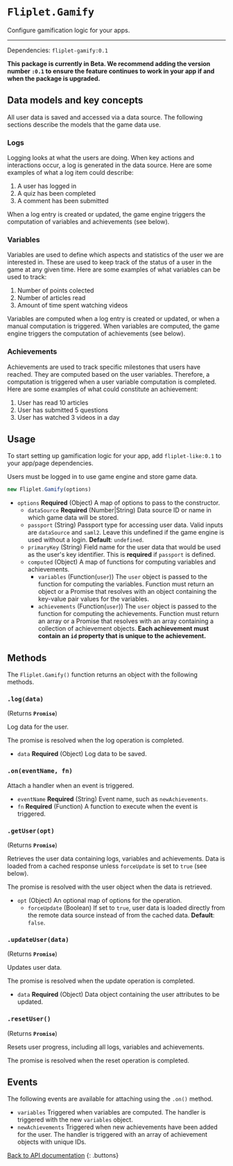 # `Fliplet.Gamify`

Configure gamification logic for your apps.

---

Dependencies: `fliplet-gamify:0.1`

**This package is currently in Beta. We recommend adding the version number `:0.1` to ensure the feature continues to work in your app if and when the package is upgraded.**

## Data models and key concepts

All user data is saved and accessed via a data source. The following sections describe the models that the game data use.

### Logs

Logging looks at what the users are doing. When key actions and interactions occur, a log is generated in the data source. Here are some examples of what a log item could describe:

1. A user has logged in
1. A quiz has been completed
1. A comment has been submitted

When a log entry is created or updated, the game engine triggers the computation of variables and achievements (see below).

### Variables

Variables are used to define which aspects and statistics of the user we are interested in. These are used to keep track of the status of a user in the game at any given time. Here are some examples of what variables can be used to track:

1. Number of points colected
1. Number of articles read
1. Amount of time spent watching videos

Variables are computed when a log entry is created or updated, or when a manual computation is triggered. When variables are computed, the game engine triggers the computation of achievements (see below).

### Achievements

Achievements are used to track specific milestones that users have reached. They are computed based on the user variables. Therefore, a computation is triggered when a user variable computation is completed. Here are some examples of what could constitute an achievement:

1. User has read 10 articles
1. User has submitted 5 questions
1. User has watched 3 videos in a day

## Usage

To start setting up gamification logic for your app, add `fliplet-like:0.1` to your app/page dependencies.

Users must be logged in to use game engine and store game data.

```js
new Fliplet.Gamify(options)
```

* `options` **Required** (Object) A map of options to pass to the constructor.
  * `dataSource` **Required** (Number|String) Data source ID or name in which game data will be stored.
  * `passport` (String) Passport type for accessing user data. Valid inputs are `dataSource` and `saml2`. Leave this undefined if the game engine is used without a login. **Default**: `undefined`.
  * `primaryKey` (String) Field name for the user data that would be used as the user's key identifier. This is **required** if `passport` is defined.
  * `computed` (Object) A map of functions for computing variables and achievements.
    * `variables` (Function(`user`)) The `user` object is passed to the function for computing the variables. Function must return an object or a Promise that resolves with an object containing the key-value pair values for the variables.
    * `achievements` (Function(`user`)) The `user` object is passed to the function for computing the achievements. Function must return an array or a Promise that resolves with an array containing a collection of achievement objects. **Each achievement must contain an `id` property that is unique to the achievement.**

## Methods

The `Fliplet.Gamify()` function returns an object with the following methods.

### `.log(data)`

(Returns **`Promise`**)

Log data for the user.

The promise is resolved when the log operation is completed.

* `data` **Required** (Object) Log data to be saved.

### `.on(eventName, fn)`

Attach a handler when an event is triggered.

* `eventName` **Required** (String) Event name, such as `newAchievements`.
* `fn` **Required** (Function) A function to execute when the event is triggered.

### `.getUser(opt)`

(Returns **`Promise`**)

Retrieves the user data containing logs, variables and achievements. Data is loaded from a cached response unless `forceUpdate` is set to `true` (see below).

The promise is resolved with the user object when the data is retrieved.

* `opt` (Object) An optional map of options for the operation.
  * `forceUpdate` (Boolean) If set to `true`, user data is loaded directly from the remote data source instead of from the cached data. **Default**: `false`.

### `.updateUser(data)`

(Returns **`Promise`**)

Updates user data.

The promise is resolved when the update operation is completed.

* `data` **Required** (Object) Data object containing the user attributes to be updated.

### `.resetUser()`

(Returns **`Promise`**)

Resets user progress, including all logs, variables and achievements.

The promise is resolved when the reset operation is completed.

## Events

The following events are available for attaching using the `.on()` method.

* `variables` Triggered when variables are computed. The handler is triggered with the new `variables` object.
* `newAchievements` Triggered when new achievements have been added for the user. The handler is triggered with an array of achievement objects with unique IDs.

[Back to API documentation](../API-Documentation.md)
{: .buttons}